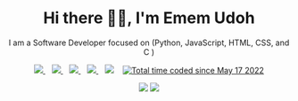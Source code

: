 <p align="center">
  <h1 align='center'>Hi there 👋🏾, I'm Emem Udoh</h1> 
  <p align="center"> I am a Software Developer focused on (Python, JavaScript, HTML, CSS, and C )</p>
</p>

<p align='center'>
<a href="https://wa.me/2348105377856?text=Hello Emem" target="_blank">
  <img src="https://img.shields.io/badge/WHATSAPP-%2325D366.svg?&style=for-the-badge&logo=whatsapp&logoColor=white" />
</a>&nbsp;&nbsp;
<a href="https://twitter.com/dev_emem" target="_blank">
  <img src="https://img.shields.io/badge/twitter-%231DA1F2.svg?&style=for-the-badge&logo=twitter&logoColor=white" />
</a>&nbsp;&nbsp;
<a href="https://www.linkedin.com/in/ememudoh/" target="_blank">
  <img src="https://img.shields.io/badge/linkedin-%230077B5.svg?&style=for-the-badge&logo=linkedin&logoColor=white" />
</a>&nbsp;&nbsp;
<a href="mailto:udohememisong@gmail.com" target="_blank">
  <img src="https://img.shields.io/badge/email me-%23D14836.svg?&style=for-the-badge&logo=gmail&logoColor=white" />
</a>&nbsp;&nbsp;
  <img src="https://gpvc.arturio.dev/devemem" />
  </a>&nbsp;&nbsp;
  <a href="https://wakatime.com/@30004cfb-afe7-4eb3-9389-ce372fdae7a2"><img src="https://wakatime.com/badge/user/30004cfb-afe7-4eb3-9389-ce372fdae7a2.svg" alt="Total time coded since May 17 2022" /></a> 
  
  
  <p align = "center">
  <img src = "https://github-readme-stats.vercel.app/api?username=devemem&show_icons=true&theme=tokyonight&line_height=27">
  <img src = "https://github-readme-stats.vercel.app/api/top-langs/?username=devemem&theme=tokyonight">
</p>
</p>
 
